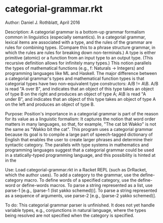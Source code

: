 # categorial-grammar.rkt
Author: Daniel J. Rothblatt, April 2016

Description: A categorial grammar is a bottom-up grammar formalism
common in linguistics (especially semantics).
In a categorial grammar, lexical items are associated with a type, and
the rules of the grammar are rules for combining types. (Compare this
to a phrase structure grammar, in which the rules are rules for
breaking down non-terminals.) A type is either primitive (atomic) or a
function from an input type to an output type. (This recursive
definition allows for infinitely many types.) This notion parallels
the types of mathematical functions (e.g., f: Naturals ->
Integers) and programming languages like ML and Haskell. The major difference
between a categorial grammar's types and mathematical function types is
that categorial types have two non-equivalent type constructors: A/B != A\B.
A/B is read "A over B", and indicates that an object of
this type takes an object of type B on the right and produces an
object of type A; A\B is read "A under B", and indicates that an
object of this type takes an object of type A on the left and
produces an object of type B.

Purpose: Position's importance in a categorial grammar is part of the
reason for its value as a linguistic formalism: It captures the notion
that word order matters in many languages, so that, for example, "The
cat bit Wakko" is not the same as "Wakko bit the cat". This program
uses a categorial grammar because its goal is to compile a large
part of speech-tagged dictionary of English that enables the user to
create larger phrases and determine their syntactic category.
The parallels with type systems in mathematics and programming
languages suggest that a categorial grammar could be used in a
statically-typed programming language, and this possibility is hinted
at in the

Use: Load categorial-grammar.rkt in a Racket REPL (such as DrRacket,
which the author uses). To add a category to the grammar, use the
define-category macro. To define words of a specified category, use
the define-word or define-words macros. To parse a string represented
as a list, use parse-1 [e.g., (parse-1 (list yakko schemed))]. To
parse a string represented as a sequence of arguments, use parse-2
[e.g., (parse-2 yakko schemed)].

To do: This categorial grammar parser is unfinished. It does not yet handle
variable types, e.g., conjunctions in natural language, where the
types being resolved are not specified when the category is
specified.
